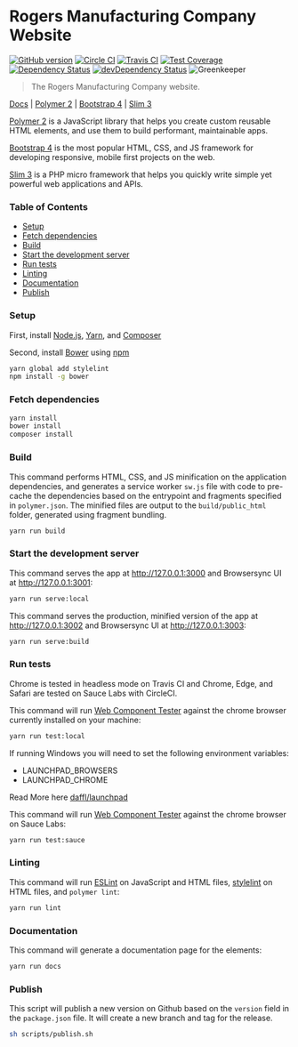 # Rogers Manufacturing Company Website

[![GitHub version](https://badge.fury.io/gh/patkub%2Frmc1891-site.svg)](https://badge.fury.io/gh/patkub%2Frmc1891-site)
[![Circle CI](https://circleci.com/gh/patkub/rmc1891-site.svg?style=shield&circle-token=de28773432748e5c69215e589d0d1f18eb46491a)](https://circleci.com/gh/patkub/rmc1891-site)
[![Travis CI](https://travis-ci.com/patkub/rmc1891-site.svg?branch=master)](https://travis-ci.com/patkub/rmc1891-site)
[![Test Coverage](https://codeclimate.com/github/patkub/rmc1891-site.svg)](https://codeclimate.com/github/patkub/rmc1891-site)
[![Dependency Status](https://david-dm.org/patkub/rmc1891-site/status.svg)](https://david-dm.org/patkub/rmc1891-site)
[![devDependency Status](https://david-dm.org/patkub/rmc1891-site/dev-status.svg)](https://david-dm.org/patkub/rmc1891-site?type=dev)
![Greenkeeper](https://badges.greenkeeper.io/patkub/rmc1891-site.svg)  

> The Rogers Manufacturing Company website.

[Docs](https://patkub.github.io/rmc1891-site/) | [Polymer 2](https://www.polymer-project.org/) | [Bootstrap 4](https://getbootstrap.com/) | [Slim 3](https://www.slimframework.com/)

[Polymer 2](https://www.polymer-project.org/) is a JavaScript library that helps you create custom reusable HTML elements, and use them to build performant, maintainable apps.

[Bootstrap 4](http://getbootstrap.com/) is the most popular HTML, CSS, and JS framework for developing responsive, mobile first projects on the web.

[Slim 3](https://www.slimframework.com/) is a PHP micro framework that helps you quickly write simple yet powerful web applications and APIs.

### Table of Contents
* [Setup](#setup)
* [Fetch dependencies](#fetch-dependencies)
* [Build](#build)
* [Start the development server](#start-the-development-server)
* [Run tests](#run-tests)
* [Linting](#linting)
* [Documentation](#documentation)
* [Publish](#publish)

### Setup

First, install [Node.js](https://nodejs.org/en/download), [Yarn](https://yarnpkg.com/lang/en/docs/install), and [Composer](https://getcomposer.org/)

Second, install [Bower](https://bower.io/) using [npm](https://www.npmjs.com)

```sh
yarn global add stylelint
npm install -g bower
```

### Fetch dependencies

```sh
yarn install
bower install
composer install
```

### Build

This command performs HTML, CSS, and JS minification on the application
dependencies, and generates a service worker `sw.js` file with code to pre-cache the
dependencies based on the entrypoint and fragments specified in `polymer.json`.
The minified files are output to the `build/public_html` folder,
generated using fragment bundling.

```sh
yarn run build
```

### Start the development server

This command serves the app at http://127.0.0.1:3000 and Browsersync UI at
http://127.0.0.1:3001:

```sh
yarn run serve:local
```

This command serves the production, minified version of the app at
http://127.0.0.1:3002 and Browsersync UI at http://127.0.0.1:3003:

```sh
yarn run serve:build
```

### Run tests

Chrome is tested in headless mode on Travis CI and Chrome, Edge, and Safari are tested on Sauce Labs with CircleCI.

This command will run [Web Component Tester](https://github.com/Polymer/web-component-tester)
against the chrome browser currently installed on your machine:

```sh
yarn run test:local
```

If running Windows you will need to set the following environment variables:

- LAUNCHPAD_BROWSERS
- LAUNCHPAD_CHROME

Read More here [daffl/launchpad](https://github.com/daffl/launchpad#environment-variables-impacting-local-browsers-detection)

This command will run [Web Component Tester](https://github.com/Polymer/web-component-tester)
against the chrome browser on Sauce Labs:

```sh
yarn run test:sauce
```

### Linting

This command will run [ESLint](http://eslint.org/) on JavaScript and HTML files,
[stylelint](https://stylelint.io/) on HTML files, and `polymer lint`:

```sh
yarn run lint
```

### Documentation

This command will generate a documentation page for the elements:

```sh
yarn run docs
```

### Publish

This script will publish a new version on Github based on the `version` field
in the `package.json` file. It will create a new branch and tag for the release.

```sh
sh scripts/publish.sh
```
